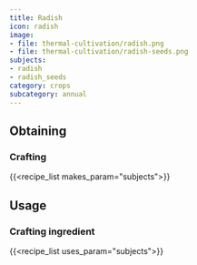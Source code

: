 ```yaml
---
title: Radish
icon: radish
image:
- file: thermal-cultivation/radish.png
- file: thermal-cultivation/radish-seeds.png
subjects: 
- radish
- radish_seeds
category: crops
subcategory: annual
---
```



Obtaining
---------

### Crafting
{{<recipe_list makes_param="subjects">}}

Usage
-----

### Crafting ingredient
{{<recipe_list uses_param="subjects">}}